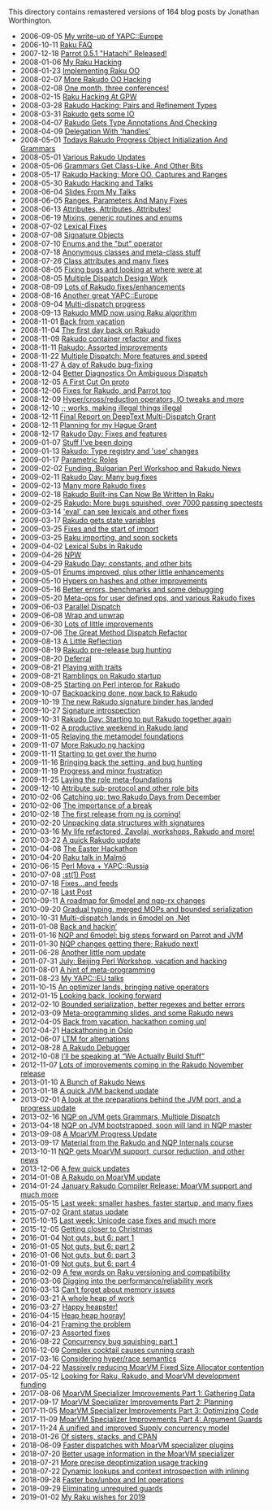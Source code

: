 This directory contains remastered versions of 164 blog posts by Jonathan Worthington.

- 2006-09-05 [My write-up of YAPC::Europe](My-write-up-of-YAPC-Europe.md)
- 2006-10-11 [Raku FAQ](Raku-FAQ.md)
- 2007-12-18 [Parrot 0.5.1 &quot;Hatachi&quot; Released!](Parrot-051-Hatachi-Released.md)
- 2008-01-06 [My Raku Hacking](My-Raku-Hacking.md)
- 2008-01-23 [Implementing Raku OO](Implementing-Raku-OO.md)
- 2008-02-07 [More Rakudo OO Hacking](More-Rakudo-OO-Hacking.md)
- 2008-02-08 [One month, three conferences!](One-month-three-conferences.md)
- 2008-02-15 [Raku Hacking At GPW](Raku-Hacking-At-GPW.md)
- 2008-03-28 [Rakudo Hacking: Pairs and Refinement Types](Rakudo-Hacking-Pairs-and-Refinement-Types.md)
- 2008-03-31 [Rakudo gets some IO](Rakudo-gets-some-IO.md)
- 2008-04-07 [Rakudo Gets Type Annotations And Checking](Rakudo-Gets-Type-Annotations-And-Checking.md)
- 2008-04-09 [Delegation With 'handles'](Delegation-With-handles.md)
- 2008-05-01 [Todays Rakudo Progress Object Initialization And Grammars](Todays-Rakudo-Progress-Object-Initialization-And-Grammars.md)
- 2008-05-01 [Various Rakudo Updates](Various-Rakudo-Updates.md)
- 2008-05-06 [Grammars Get Class-Like, And Other Bits](Grammars-Get-Class-Like-And-Other-Bits.md)
- 2008-05-17 [Rakudo Hacking: More OO, Captures and Ranges](Rakudo-Hacking-More-OO-Captures-and-Ranges.md)
- 2008-05-30 [Rakudo Hacking and Talks](Rakudo-Hacking-and-Talks.md)
- 2008-06-04 [Slides From My Talks](Slides-From-My-Talks.md)
- 2008-06-05 [Ranges, Parameters And Many Fixes](Ranges-Parameters-And-Many-Fixes.md)
- 2008-06-13 [Attributes, Attributes, Attributes!](Attributes-Attributes-Attributes.md)
- 2008-06-19 [Mixins, generic routines and enums](Mixins-generic-routines-and-enums.md)
- 2008-07-02 [Lexical Fixes](Lexical-Fixes.md)
- 2008-07-08 [Signature Objects](Signature-Objects.md)
- 2008-07-10 [Enums and the &quot;but&quot; operator](Enums-and-the-but-operator.md)
- 2008-07-18 [Anonymous classes and meta-class stuff](Anonymous-classes-and-meta-class-stuff.md)
- 2008-07-26 [Class attributes and many fixes](Class-attributes-and-many-fixes.md)
- 2008-08-05 [Fixing bugs and looking at where were at](Fixing-bugs-and-looking-at-where-were-at.md)
- 2008-08-05 [Multiple Dispatch Design Work](Multiple-Dispatch-Design-Work.md)
- 2008-08-09 [Lots of Rakudo fixes/enhancements](Lots-of-Rakudo-fixes-enhancements.md)
- 2008-08-16 [Another great YAPC::Europe](Another-great-YAPC-Europe.md)
- 2008-09-04 [Multi-dispatch progress](Multi-dispatch-progress.md)
- 2008-09-13 [Rakudo MMD now using Raku algorithm](Rakudo-MMD-now-using-Raku-algorithm.md)
- 2008-11-01 [Back from vacation](Back-from-vacation.md)
- 2008-11-04 [The first day back on Rakudo](The-first-day-back-on-Rakudo.md)
- 2008-11-09 [Rakudo container refactor and fixes](Rakudo-container-refactor-and-fixes.md)
- 2008-11-11 [Rakudo: Assorted improvements](Rakudo-Assorted-improvements.md)
- 2008-11-22 [Multiple Dispatch: More features and speed](Multiple-Dispatch-More-features-and-speed.md)
- 2008-11-27 [A day of Rakudo bug-fixing](A-day-of-Rakudo-bug-fixing.md)
- 2008-12-04 [Better Diagnostics On Ambiguous Dispatch](Better-Diagnostics-On-Ambiguous-Dispatch.md)
- 2008-12-05 [A First Cut On proto](A-First-Cut-On-proto.md)
- 2008-12-06 [Fixes for Rakudo, and Parrot too](Fixes-for-Rakudo-and-Parrot-too.md)
- 2008-12-09 [Hyper/cross/reduction operators, IO tweaks and more](Hyper-cross-reduction-operators-IO-tweaks-and-more.md)
- 2008-12-10 [;; works, making illegal things illegal](works-making-illegal-things-illegal.md)
- 2008-12-11 [Final Report on DeepText Multi-Dispatch Grant](Final-Report-on-DeepText-Multi-Dispatch-Grant.md)
- 2008-12-11 [Planning for my Hague Grant](Planning-for-my-Hague-Grant.md)
- 2008-12-17 [Rakudo Day: Fixes and features](Rakudo-Day-Fixes-and-features.md)
- 2009-01-07 [Stuff I've been doing](Stuff-Ive-been-doing.md)
- 2009-01-13 [Rakudo: Type registry and 'use' changes](Rakudo-Type-registry-and-use-changes.md)
- 2009-01-17 [Parametric Roles](Parametric-Roles.md)
- 2009-02-02 [Funding, Bulgarian Perl Workshop and Rakudo News](Funding-Bulgarian-Perl-Workshop-and-Rakudo-News.md)
- 2009-02-11 [Rakudo Day: Many bug fixes](Rakudo-Day-Many-bug-fixes.md)
- 2009-02-13 [Many more Rakudo fixes](Many-more-Rakudo-fixes.md)
- 2009-02-18 [Rakudo Built-ins Can Now Be Written In Raku](Rakudo-Built-ins-Can-Now-Be-Written-In-Raku.md)
- 2009-02-25 [Rakudo: More bugs squished, over 7000 passing spectests](Rakudo-More-bugs-squished-over-7000-passing-spectests.md)
- 2009-03-14 ['eval' can see lexicals and other fixes](eval-can-see-lexicals-and-other-fixes.md)
- 2009-03-17 [Rakudo gets state variables](Rakudo-gets-state-variables.md)
- 2009-03-25 [Fixes and the start of import](Fixes-and-the-start-of-import.md)
- 2009-03-25 [Raku importing, and soon sockets](Raku-importing-and-soon-sockets.md)
- 2009-04-02 [Lexical Subs In Rakudo](Lexical-Subs-In-Rakudo.md)
- 2009-04-26 [NPW](NPW.md)
- 2009-04-29 [Rakudo Day: constants, and other bits](Rakudo-Day-constants-and-other-bits.md)
- 2009-05-01 [Enums improved, plus other little enhancements](Enums-improved-plus-other-little-enhancements.md)
- 2009-05-10 [Hypers on hashes and other improvements](Hypers-on-hashes-and-other-improvements.md)
- 2009-05-16 [Better errors, benchmarks and some debugging](Better-errors-benchmarks-and-some-debugging.md)
- 2009-05-20 [Meta-ops for user defined ops, and various Rakudo fixes](Meta-ops-for-user-defined-ops-and-various-Rakudo-fixes.md)
- 2009-06-03 [Parallel Dispatch](Parallel-Dispatch.md)
- 2009-06-08 [Wrap and unwrap](Wrap-and-unwrap.md)
- 2009-06-30 [Lots of little improvements](Lots-of-little-improvements.md)
- 2009-07-06 [The Great Method Dispatch Refactor](The-Great-Method-Dispatch-Refactor.md)
- 2009-08-13 [A Little Reflection](A-Little-Reflection.md)
- 2009-08-19 [Rakudo pre-release bug hunting](Rakudo-pre-release-bug-hunting.md)
- 2009-08-20 [Deferral](Deferral.md)
- 2009-08-21 [Playing with traits](Playing-with-traits.md)
- 2009-08-21 [Ramblings on Rakudo startup](Ramblings-on-Rakudo-startup.md)
- 2009-08-25 [Starting on Perl interop for Rakudo](Starting-on-Perl-interop-for-Rakudo.md)
- 2009-10-07 [Backpacking done, now back to Rakudo](Backpacking-done-now-back-to-Rakudo.md)
- 2009-10-19 [The new Rakudo signature binder has landed](The-new-Rakudo-signature-binder-has-landed.md)
- 2009-10-27 [Signature introspection](Signature-introspection.md)
- 2009-10-31 [Rakudo Day: Starting to put Rakudo together again](Rakudo-Day-Starting-to-put-Rakudo-together-again.md)
- 2009-11-02 [A productive weekend in Rakudo land](A-productive-weekend-in-Rakudo-land.md)
- 2009-11-05 [Relaying the metamodel foundations](Relaying-the-metamodel-foundations.md)
- 2009-11-07 [More Rakudo ng hacking](More-Rakudo-ng-hacking.md)
- 2009-11-11 [Starting to get over the hump](Starting-to-get-over-the-hump.md)
- 2009-11-16 [Bringing back the setting, and bug hunting](Bringing-back-the-setting-and-bug-hunting.md)
- 2009-11-19 [Progress and minor frustration](Progress-and-minor-frustration.md)
- 2009-11-25 [Laying the role meta-foundations](Laying-the-role-meta-foundations.md)
- 2009-12-10 [Attribute sub-protocol and other role bits](Attribute-sub-protocol-and-other-role-bits.md)
- 2010-02-06 [Catching up: two Rakudo Days from December](Catching-up-two-Rakudo-Days-from-December.md)
- 2010-02-06 [The importance of a break](The-importance-of-a-break.md)
- 2010-02-18 [The first release from ng is coming!](The-first-release-from-ng-is-coming.md)
- 2010-02-20 [Unpacking data structures with signatures](Unpacking-data-structures-with-signatures.md)
- 2010-03-16 [My life refactored, Zavolaj, workshops, Rakudo and more!](My-life-refactored-Zavolaj-workshops-Rakudo-and-more.md)
- 2010-03-22 [A quick Rakudo update](A-quick-Rakudo-update.md)
- 2010-04-08 [The Easter Hackathon](The-Easter-Hackathon.md)
- 2010-04-20 [Raku talk in Malmö](Raku-talk-in-Malmö.md)
- 2010-06-15 [Perl Mova + YAPC::Russia](Perl-Mova-YAPC-Russia.md)
- 2010-07-08 [:st(1) Post](st1-Post.md)
- 2010-07-18 [Fixes…and feeds](Fixes-and-feeds.md)
- 2010-07-18 [Last Post](Last-Post.md)
- 2010-09-11 [A roadmap for 6model and nqp-rx changes](A-roadmap-for-6model-and-nqp-rx-changes.md)
- 2010-09-20 [Gradual typing, merged MOPs and bounded serialization](Gradual-typing-merged-MOPs-and-bounded-serialization.md)
- 2010-10-31 [Multi-dispatch lands in 6model on .Net](Multi-dispatch-lands-in-6model-on-Net.md)
- 2011-01-08 [Back and hackin’](Back-and-hackin.md)
- 2011-01-16 [NQP and 6model: big steps forward on Parrot and JVM](NQP-and-6model-big-steps-forward-on-Parrot-and-JVM.md)
- 2011-01-30 [NQP changes getting there; Rakudo next!](NQP-changes-getting-there-Rakudo-next.md)
- 2011-06-28 [Another little nom update](Another-little-nom-update.md)
- 2011-07-31 [July: Beijing Perl Workshop, vacation and hacking](July-Beijing-Perl-Workshop-vacation-and-hacking.md)
- 2011-08-01 [A hint of meta-programming](A-hint-of-meta-programming.md)
- 2011-08-23 [My YAPC::EU talks](My-YAPC-EU-talks.md)
- 2011-10-15 [An optimizer lands, bringing native operators](An-optimizer-lands-bringing-native-operators.md)
- 2012-01-15 [Looking back, looking forward](Looking-back-looking-forward.md)
- 2012-02-10 [Bounded serialization, better regexes and better errors](Bounded-serialization-better-regexes-and-better-errors.md)
- 2012-03-09 [Meta-programming slides, and some Rakudo news](Meta-programming-slides-and-some-Rakudo-news.md)
- 2012-04-05 [Back from vacation, hackathon coming up!](Back-from-vacation-hackathon-coming-up.md)
- 2012-04-21 [Hackathoning in Oslo](Hackathoning-in-Oslo.md)
- 2012-06-07 [LTM for alternations](LTM-for-alternations.md)
- 2012-08-28 [A Rakudo Debugger](A-Rakudo-Debugger.md)
- 2012-10-08 [I’ll be speaking at “We Actually Build Stuff”](Ill-be-speaking-at-We-Actually-Build-Stuff.md)
- 2012-11-07 [Lots of improvements coming in the Rakudo November release](Lots-of-improvements-coming-in-the-Rakudo-November-release.md)
- 2013-01-10 [A Bunch of Rakudo News](A-Bunch-of-Rakudo-News.md)
- 2013-01-18 [A quick JVM backend update](A-quick-JVM-backend-update.md)
- 2013-02-01 [A look at the preparations behind the JVM port, and a progress update](A-look-at-the-preparations-behind-the-JVM-port-and-a-progress-update.md)
- 2013-02-16 [NQP on JVM gets Grammars, Multiple Dispatch](NQP-on-JVM-gets-Grammars-Multiple-Dispatch.md)
- 2013-04-18 [NQP on JVM bootstrapped, soon will land in NQP master](NQP-on-JVM-bootstrapped-soon-will-land-in-NQP-master.md)
- 2013-09-08 [A MoarVM Progress Update](A-MoarVM-Progress-Update.md)
- 2013-09-17 [Material from the Rakudo and NQP Internals course](Material-from-the-Rakudo-and-NQP-Internals-course.md)
- 2013-10-11 [NQP gets MoarVM support, cursor reduction, and other news](NQP-gets-MoarVM-support-cursor-reduction-and-other-news.md)
- 2013-12-06 [A few quick updates](A-few-quick-updates.md)
- 2014-01-08 [A Rakudo on MoarVM update](A-Rakudo-on-MoarVM-update.md)
- 2014-01-24 [January Rakudo Compiler Release: MoarVM support and much more](January-Rakudo-Compiler-Release-MoarVM-support-and-much-more.md)
- 2015-05-15 [Last week: smaller hashes, faster startup, and many fixes](Last-week-smaller-hashes-faster-startup-and-many-fixes.md)
- 2015-07-02 [Grant status update](Grant-status-update.md)
- 2015-10-15 [Last week: Unicode case fixes and much more](Last-week-Unicode-case-fixes-and-much-more.md)
- 2015-12-05 [Getting closer to Christmas](Getting-closer-to-Christmas.md)
- 2016-01-04 [Not guts, but 6: part 1](Not-guts-but-6-part-1.md)
- 2016-01-05 [Not guts, but 6: part 2](Not-guts-but-6-part-2.md)
- 2016-01-06 [Not guts, but 6: part 3](Not-guts-but-6-part-3.md)
- 2016-01-09 [Not guts, but 6: part 4](Not-guts-but-6-part-4.md)
- 2016-02-09 [A few words on Raku versioning and compatibility](A-few-words-on-Raku-versioning-and-compatibility.md)
- 2016-03-06 [Digging into the performance/reliability work](Digging-into-the-performance-reliability-work.md)
- 2016-03-13 [Can’t forget about memory issues](Cant-forget-about-memory-issues.md)
- 2016-03-21 [A whole heap of work](A-whole-heap-of-work.md)
- 2016-03-27 [Happy heapster!](Happy-heapster.md)
- 2016-04-15 [Heap heap hooray!](Heap-heap-hooray.md)
- 2016-04-21 [Framing the problem](Framing-the-problem.md)
- 2016-07-23 [Assorted fixes](Assorted-fixes.md)
- 2016-08-22 [Concurrency bug squishing: part 1](Concurrency-bug-squishing-part-1.md)
- 2016-12-09 [Complex cocktail causes cunning crash](Complex-cocktail-causes-cunning-crash.md)
- 2017-03-16 [Considering hyper/race semantics](Considering-hyper-race-semantics.md)
- 2017-04-22 [Massively reducing MoarVM Fixed Size Allocator contention](Massively-reducing-MoarVM-Fixed-Size-Allocator-contention.md)
- 2017-05-12 [Looking for Raku, Rakudo, and MoarVM development funding](Looking-for-Raku-Rakudo-and-MoarVM-development-funding.md)
- 2017-08-06 [MoarVM Specializer Improvements Part 1: Gathering Data](MoarVM-Specializer-Improvements-Part-1-Gathering-Data.md)
- 2017-09-17 [MoarVM Specializer Improvements Part 2: Planning](MoarVM-Specializer-Improvements-Part-2-Planning.md)
- 2017-11-05 [MoarVM Specializer Improvements Part 3: Optimizing Code](MoarVM-Specializer-Improvements-Part-3-Optimizing-Code.md)
- 2017-11-09 [MoarVM Specializer Improvements Part 4: Argument Guards](MoarVM-Specializer-Improvements-Part-4-Argument-Guards.md)
- 2017-11-24 [A unified and improved Supply concurrency model](A-unified-and-improved-Supply-concurrency-model.md)
- 2018-01-26 [Of sisters, stacks, and CPAN](Of-sisters-stacks-and-CPAN.md)
- 2018-06-09 [Faster dispatches with MoarVM specializer plugins](Faster-dispatches-with-MoarVM-specializer-plugins.md)
- 2018-07-20 [Better usage information in the MoarVM specializer](Better-usage-information-in-the-MoarVM-specializer.md)
- 2018-07-21 [More precise deoptimization usage tracking](More-precise-deoptimization-usage-tracking.md)
- 2018-07-22 [Dynamic lookups and context introspection with inlining](Dynamic-lookups-and-context-introspection-with-inlining.md)
- 2018-09-28 [Faster box/unbox and Int operations](Faster-box-unbox-and-Int-operations.md)
- 2018-09-29 [Eliminating unrequired guards](Eliminating-unrequired-guards.md)
- 2019-01-02 [My Raku wishes for 2019](My-Raku-wishes-for-2019.md)
